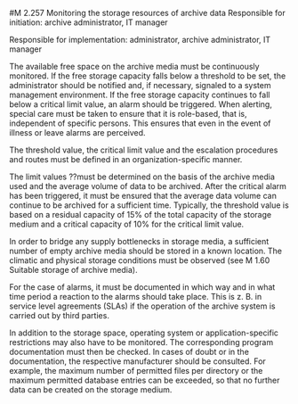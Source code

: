 #M 2.257   Monitoring the storage resources of archive data
Responsible for initiation: archive administrator, IT manager

Responsible for implementation: administrator, archive administrator, IT manager

The available free space on the archive media must be continuously monitored. If the free storage capacity falls below a threshold to be set, the administrator should be notified and, if necessary, signaled to a system management environment. If the free storage capacity continues to fall below a critical limit value, an alarm should be triggered. When alerting, special care must be taken to ensure that it is role-based, that is, independent of specific persons. This ensures that even in the event of illness or leave alarms are perceived.

The threshold value, the critical limit value and the escalation procedures and routes must be defined in an organization-specific manner.

The limit values ??must be determined on the basis of the archive media used and the average volume of data to be archived. After the critical alarm has been triggered, it must be ensured that the average data volume can continue to be archived for a sufficient time. Typically, the threshold value is based on a residual capacity of 15% of the total capacity of the storage medium and a critical capacity of 10% for the critical limit value.

In order to bridge any supply bottlenecks in storage media, a sufficient number of empty archive media should be stored in a known location. The climatic and physical storage conditions must be observed (see M 1.60 Suitable storage of archive media).

For the case of alarms, it must be documented in which way and in what time period a reaction to the alarms should take place. This is z. B. in service level agreements (SLAs) if the operation of the archive system is carried out by third parties.

In addition to the storage space, operating system or application-specific restrictions may also have to be monitored. The corresponding program documentation must then be checked. In cases of doubt or in the documentation, the respective manufacturer should be consulted. For example, the maximum number of permitted files per directory or the maximum permitted database entries can be exceeded, so that no further data can be created on the storage medium.




